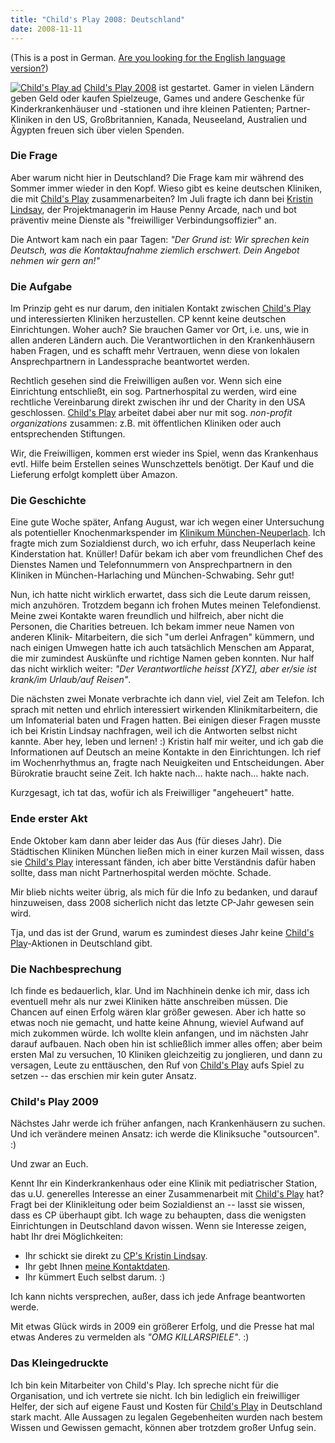 ```yaml
---
title: "Child's Play 2008: Deutschland"
date: 2008-11-11
---
```


(This is a post in German. [Are you looking for the English language version?][1])

[![][2]][3] [Child's Play 2008][3] ist gestartet. Gamer in vielen Ländern geben Geld oder kaufen Spielzeuge, Games und andere Geschenke für Kinderkrankenhäuser und -stationen und ihre kleinen Patienten; Partner-
Kliniken in den US, Großbritannien, Kanada, Neuseeland, Australien und Ägypten freuen sich über vielen Spenden.

### Die Frage

Aber warum nicht hier in Deutschland? Die Frage kam mir während des Sommer immer wieder in den Kopf. Wieso gibt es keine deutschen Kliniken, die mit
[Child's Play][3] zusammenarbeiten? Im Juli fragte ich dann bei [Kristin Lindsay][4], der Projektmanagerin im Hause Penny Arcade, nach und bot präventiv meine Dienste als "freiwilliger Verbindungsoffizier" an.

Die Antwort kam nach ein paar Tagen: _"Der Grund ist: Wir sprechen kein Deutsch, was die Kontaktaufnahme ziemlich erschwert. Dein Angebot nehmen wir gern an!"_

### Die Aufgabe

Im Prinzip geht es nur darum, den initialen Kontakt zwischen [Child's Play][3]
und interessierten Kliniken herzustellen. CP kennt keine deutschen Einrichtungen. Woher auch? Sie brauchen Gamer vor Ort, i.e. uns, wie in allen anderen Ländern auch. Die Verantwortlichen in den Krankenhäusern haben Fragen,
und es schafft mehr Vertrauen, wenn diese von lokalen Ansprechpartnern in Landessprache beantwortet werden.

Rechtlich gesehen sind die Freiwilligen außen vor. Wenn sich eine Einrichtung entschließt, ein sog. Partnerhospital zu werden, wird eine rechtliche Vereinbarung direkt zwischen ihr und der Charity in den USA geschlossen.
[Child's Play][3] arbeitet dabei aber nur mit sog. _non-profit organizations_ zusammen: z.B. mit öffentlichen Kliniken oder auch entsprechenden Stiftungen.

Wir, die Freiwilligen, kommen erst wieder ins Spiel, wenn das Krankenhaus evtl. Hilfe beim Erstellen seines Wunschzettels benötigt. Der Kauf und die Lieferung erfolgt komplett über Amazon.

### Die Geschichte

Eine gute Woche später, Anfang August, war ich wegen einer Untersuchung als potentieller Knochenmarkspender im [Klinikum München-Neuperlach][5]. Ich fragte mich zum Sozialdienst durch, wo ich erfuhr, dass Neuperlach keine Kinderstation hat. Knüller! Dafür bekam ich aber vom freundlichen Chef des Dienstes Namen und Telefonnummern von Ansprechpartnern in den Kliniken in München-Harlaching und München-Schwabing. Sehr gut!

Nun, ich hatte nicht wirklich erwartet, dass sich die Leute darum reissen,
mich anzuhören. Trotzdem begann ich frohen Mutes meinen Telefondienst. Meine zwei Kontakte waren freundlich und hilfreich, aber nicht die Personen, die Charities betreuen. Ich bekam immer neue Namen von anderen Klinik-
Mitarbeitern, die sich "um derlei Anfragen" kümmern, und nach einigen Umwegen hatte ich auch tatsächlich Menschen am Apparat, die mir zumindest Auskünfte und richtige Namen geben konnten. Nur half das nicht wirklich weiter: _"Der Verantwortliche heisst [XYZ], aber er/sie ist krank/im Urlaub/auf Reisen"_.

Die nächsten zwei Monate verbrachte ich dann viel, viel Zeit am Telefon. Ich sprach mit netten und ehrlich interessiert wirkenden Klinikmitarbeitern, die um Infomaterial baten und Fragen hatten. Bei einigen dieser Fragen musste ich bei Kristin Lindsay nachfragen, weil ich die Antworten selbst nicht kannte.
Aber hey, leben und lernen! :) Kristin half mir weiter, und ich gab die Informationen auf Deutsch an meine Kontakte in den Einrichtungen. Ich rief im Wochenrhythmus an, fragte nach Neuigkeiten und Entscheidungen. Aber Bürokratie braucht seine Zeit. Ich hakte nach… hakte nach… hakte nach.

Kurzgesagt, ich tat das, wofür ich als Freiwilliger "angeheuert" hatte.

### Ende erster Akt

Ende Oktober kam dann aber leider das Aus (für dieses Jahr). Die Städtischen Kliniken München ließen mich in einer kurzen Mail wissen, dass sie [Child's Play][3] interessant fänden, ich aber bitte Verständnis dafür haben sollte,
dass man nicht Partnerhospital werden möchte. Schade.

Mir blieb nichts weiter übrig, als mich für die Info zu bedanken, und darauf hinzuweisen, dass 2008 sicherlich nicht das letzte CP-Jahr gewesen sein wird.

Tja, und das ist der Grund, warum es zumindest dieses Jahr keine [Child's Play][3]-Aktionen in Deutschland gibt.

### Die Nachbesprechung

Ich finde es bedauerlich, klar. Und im Nachhinein denke ich mir, dass ich eventuell mehr als nur zwei Kliniken hätte anschreiben müssen. Die Chancen auf einen Erfolg wären klar größer gewesen. Aber ich hatte so etwas noch nie gemacht, und hatte keine Ahnung, wieviel Aufwand auf mich zukommen würde. Ich wollte klein anfangen, und im nächsten Jahr darauf aufbauen. Nach oben hin ist schließlich immer alles offen; aber beim ersten Mal zu versuchen, 10 Kliniken gleichzeitig zu jonglieren, und dann zu versagen, Leute zu enttäuschen, den Ruf von [Child's Play][3] aufs Spiel zu setzen -- das erschien mir kein guter Ansatz.

### Child's Play 2009

Nächstes Jahr werde ich früher anfangen, nach Krankenhäusern zu suchen. Und ich verändere meinen Ansatz: ich werde die Kliniksuche "outsourcen". :)

Und zwar an Euch.

Kennt Ihr ein Kinderkrankenhaus oder eine Klinik mit pediatrischer Station,
das u.U. generelles Interesse an einer Zusammenarbeit mit [Child's Play][3]
hat? Fragt bei der Klinikleitung oder beim Sozialdienst an -- lasst sie wissen, dass es CP überhaupt gibt. Ich wage zu behaupten, dass die wenigsten Einrichtungen in Deutschland davon wissen. Wenn sie Interesse zeigen, habt Ihr drei Möglichkeiten:

* Ihr schickt sie direkt zu [CP's Kristin Lindsay][4].
* Ihr gebt Ihnen [meine Kontaktdaten][6].
* Ihr kümmert Euch selbst darum. :)

Ich kann nichts versprechen, außer, dass ich jede Anfrage beantworten werde.

Mit etwas Glück wirds in 2009 ein größerer Erfolg, und die Presse hat mal etwas Anderes zu vermelden als _"OMG KILLARSPIELE"_. :)

### Das Kleingedruckte

Ich bin kein Mitarbeiter von Child's Play. Ich spreche nicht für die Organisation, und ich vertrete sie nicht. Ich bin lediglich ein freiwilliger Helfer, der sich auf eigene Faust und Kosten für [Child's Play][3] in Deutschland stark macht. Alle Aussagen zu legalen Gegebenheiten wurden nach bestem Wissen und Gewissen gemacht, können aber trotzdem großer Unfug sein.

[1]: http://carlo.zottmann.org/2008/11/11/childs-play-2008-germany/
[2]: //dl.dropbox.com/u/7298/blog/wp-content/2008/11/cp160.gif (Child's Play ad)
[3]: http://childsplaycharity.org/
[4]: http://childsplaycharity.org/contact.php
[5]: http://www.kh-neuperlach.de/
[6]: mailto:carlo@zottmann.org


